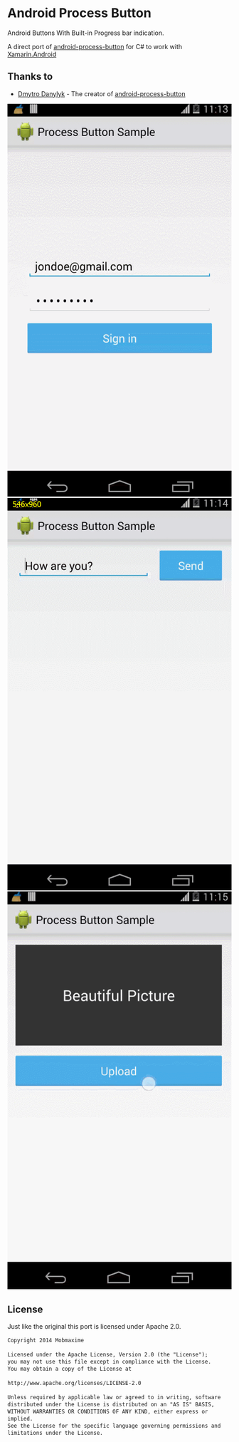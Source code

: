 Android Process Button
=======================

Android Buttons With Built-in Progress bar indication.

A direct port of [android-process-button](https://github.com/dmytrodanylyk/android-process-button) for C# to work with [Xamarin.Android](http://www.xamarin.com/)

Thanks to
---------
* [Dmytro Danylyk](https://github.com/dmytrodanylyk) - The creator of [android-process-button](https://github.com/dmytrodanylyk/android-process-button)

![](screenshots/sample1.gif)
![](screenshots/sample2.gif)
![](screenshots/sample3.gif)

License
-------
Just like the original this port is licensed under Apache 2.0.
    
    Copyright 2014 Mobmaxime
    
    Licensed under the Apache License, Version 2.0 (the "License");
    you may not use this file except in compliance with the License.
    You may obtain a copy of the License at
    
    http://www.apache.org/licenses/LICENSE-2.0
    
    Unless required by applicable law or agreed to in writing, software
    distributed under the License is distributed on an "AS IS" BASIS,
    WITHOUT WARRANTIES OR CONDITIONS OF ANY KIND, either express or implied.
    See the License for the specific language governing permissions and
    limitations under the License.

